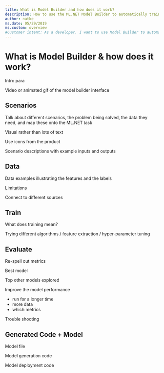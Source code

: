 ```yaml
---
title: What is Model Builder and how does it work?
description: How to use the ML.NET Model Builder to automatically train a machine learning model
author: natke
ms.date: 05/29/2019
ms.custom: overview
#Customer intent: As a developer, I want to use Model Builder to automatically train a model using a visual interface. 
---
```

# What is Model Builder & how does it work?

Intro para

Video or animated gif of the model builder interface

## Scenarios

Talk about different scenarios, the problem being solved, the data they need, and map these onto the ML.NET task

Visual rather than lots of text

Use icons from the product

Scenario descriptions with example inputs and outputs

## Data

Data examples illustrating the features and the labels

Limitations

Connect to different sources

## Train

What does training mean?

Trying different algorithms / feature extraction / hyper-parameter tuning

## Evaluate

Re-spell out metrics

Best model

Top other models explored

Improve the model performance
- run for a longer time
- more data
- which metrics

Trouble shooting

## Generated Code + Model

Model file

Model generation code

Model deployment code



